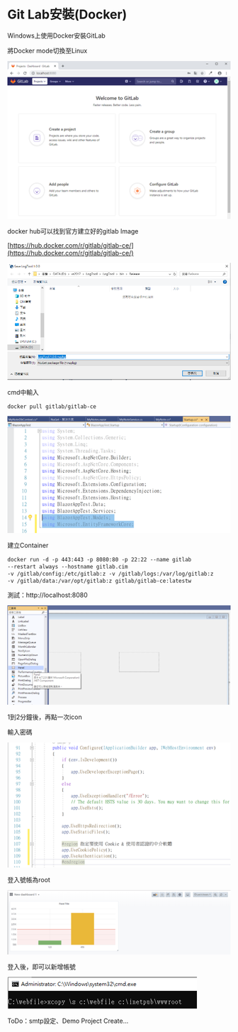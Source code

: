 # Git Lab安裝\(Docker\)

Windows上使用Docker安裝GitLab

將Docker mode切換至Linux

![](../../.gitbook/assets/image%20%288%29.png)

docker hub可以找到官方建立好的gitlab Image

[https://hub.docker.com/r/gitlab/gitlab-ce/](https://hub.docker.com/r/gitlab/gitlab-ce/)

![](../../.gitbook/assets/image%20%2899%29.png)

cmd中輸入

```text
docker pull gitlab/gitlab-ce
```

![](../../.gitbook/assets/image%20%28331%29.png)

建立Container

```text
docker run -d -p 443:443 -p 8080:80 -p 22:22 --name gitlab 
--restart always --hostname gitlab.cim 
-v /gitlab/config:/etc/gitlab:z -v /gitlab/logs:/var/log/gitlab:z 
-v /gitlab/data:/var/opt/gitlab:z gitlab/gitlab-ce:latestw
```

測試：http://localhost:8080

![](../../.gitbook/assets/image%20%28320%29.png)

1到2分鐘後，再點一次icon

輸入密碼

![](../../.gitbook/assets/image%20%28390%29.png)

登入號帳為root

![](../../.gitbook/assets/image%20%28186%29.png)

登入後，即可以新增帳號



![](../../.gitbook/assets/image%20%2816%29.png)

ToDo：smtp設定、Demo Project Create...

